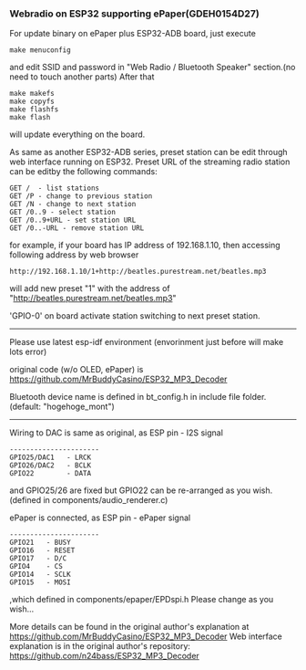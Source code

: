 ### Webradio on ESP32 supporting ePaper(GDEH0154D27)

For update binary on ePaper plus ESP32-ADB board, just execute

```
make menuconfig
```

and edit SSID and password in "Web Radio / Bluetooth Speaker" section.(no need to touch another parts) After that
```
make makefs
make copyfs
make flashfs
make flash
```
will update everything on the board.



As same as another ESP32-ADB series, preset station can be edit through web interface running on ESP32. Preset URL of the streaming radio station can be editby the following commands:

```
GET /  - list stations
GET /P - change to previous station
GET /N - change to next station
GET /0..9 - select station
GET /0..9+URL - set station URL
GET /0..-URL - remove station URL
```
for example, if your board has IP address of 192.168.1.10, then accessing following address by web browser
```
http://192.168.1.10/1+http://beatles.purestream.net/beatles.mp3
```
will add new preset "1" with the address of "http://beatles.purestream.net/beatles.mp3"


'GPIO-0' on board activate station switching to next preset station.

----

Please use latest esp-idf environment (envorinment just before will make lots error)

original code (w/o OLED, ePaper) is
https://github.com/MrBuddyCasino/ESP32_MP3_Decoder

Bluetooth device name is defined in bt_config.h in include file folder. (default: "hogehoge_mont")

----
Wiring to DAC is same as original, as
ESP pin   - I2S signal
```
----------------------
GPIO25/DAC1   - LRCK
GPIO26/DAC2   - BCLK
GPIO22        - DATA
```
and GPIO25/26 are fixed but GPIO22 can be re-arranged as you wish.
(defined in components/audio_renderer.c)

ePaper is connected, as
ESP pin   - ePaper signal
```
----------------------
GPIO21   - BUSY
GPIO16   - RESET
GPIO17   - D/C
GPIO4    - CS
GPIO14   - SCLK
GPIO15   - MOSI
```
,which defined in components/epaper/EPDspi.h Please change as you wish...


More details can be found in the original author's explanation at
https://github.com/MrBuddyCasino/ESP32_MP3_Decoder
Web interface explanation is in the original author's repository:
https://github.com/n24bass/ESP32_MP3_Decoder
